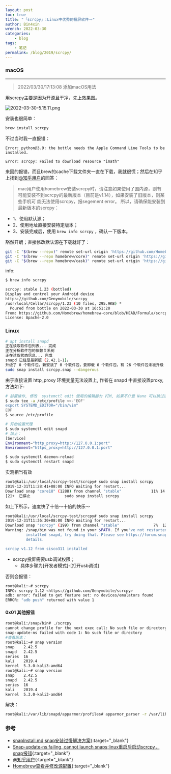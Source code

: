 ```yaml
---
layout: post
toc: true
title: "「scrcpy」:Linux中优秀的投屏软件～"
author: Bin4xin
wrench: 2022-03-30
categories:
    - blog
tags:
    - 笔记
permalink: /blog/2019/scrcpy/
---
```


### macOS

---
> 2022/03/30/17:13:08 添加macOS用法

用scrcpy主要是因为开源且干净，先上效果图。

![2022-03-30-5.15.11.png](https://image.yjs2635.xyz/images/2022/03/30/2022-03-30-5.15.11.png)

安装也很简单：

```bash
brew install scrcpy
```

不过当时我一直报错：

```console
Error: python@3.9: the bottle needs the Apple Command Line Tools to be installed.

Error: scrcpy: Failed to download resource "imath"
```
来回的报错，而且brew的cache下载文件夹一直在下载，我就很慌；然后在知乎上找到[@知乎用户](https://www.zhihu.com/question/38722634/answer/1351407129)的回答：

> mac用户使用homebrew安装scrcpy时，请注意如果使用了国内源，则有可能安装不到scrcpy的最新版本（目前是v1.14），如果安装了旧版本，则某些手机可
> 能无法使用scrcpy，报segement error。 所以，请确保能安装到最新版本的scrcpy：

- 1、使用默认源；
- 2、使用地址直接安装特定版本；
- 3、安装完成后，使用 `brew info scrcpy` ，确认一下版本。

豁然开朗；直接修改默认源在下载就好了：

```bash
git -C "$(brew --repo)" remote set-url origin 'https://github.com/Homebrew/brew.git'
git -C "$(brew --repo homebrew/core)" remote set-url origin 'https://github.com/Homebrew/homebrew-core.git'
git -C "$(brew --repo homebrew/cask)" remote set-url origin 'https://github.com/Homebrew/homebrew-cask.git'
```

info:
```bash
$ brew info scrcpy

scrcpy: stable 1.23 (bottled)
Display and control your Android device
https://github.com/Genymobile/scrcpy
/usr/local/Cellar/scrcpy/1.23 (10 files, 295.9KB) *
  Poured from bottle on 2022-03-30 at 16:51:20
From: https://github.com/Homebrew/homebrew-core/blob/HEAD/Formula/scrcpy.rb
License: Apache-2.0
```

### Linux

```bash
# apt install snapd
正在读取软件包列表... 完成
正在分析软件包的依赖关系树       
正在读取状态信息... 完成       
snapd 已经是最新版 (2.42.1-1)。
升级了 0 个软件包，新安装了 0 个软件包，要卸载 0 个软件包，有 26 个软件包未被升级
sudo snap install scrcpy.snap --dangerous
```

由于直接设置 http_proxy 环境变量无法设置上, 作者在 snapd 中直接设置proxy, 方法如下:
```bash
# 前置操作, 修改  systemctl edit 使用的编辑器为 VIM, 如果不介意 Nano 可以跳过这一步
$ sudo tee -a /etc/profile <<-'EOF' 
export SYSTEMD_EDITOR="/bin/vim"
EOF
$ source /etc/profile

# 开始设置代理
$ sudo systemctl edit snapd
# 加上：
[Service]
Environment="http_proxy=http://127.0.0.1:port"
Environment="https_proxy=http://127.0.0.1:port"
```
```bash
$ sudo systemctl daemon-reload
$ sudo systemctl restart snapd
```
实测相当有效
```bash
root@kali:/usr/local/scrcpy-test/scrcpy# sudo snap install scrcpy
2019-12-31T11:28:41+08:00 INFO Waiting for restart...
Download snap "core18" (1288) from channel "stable"             11% 14.7kB/s 57.7m^C^C^Z
[2]+  已停止               sudo snap install scrcpy
```
如上下所示，速度快了十倍～十倍的快乐～
```bash
root@kali:/usr/local/scrcpy-test/scrcpy# sudo snap install scrcpy
2019-12-31T11:36:30+08:00 INFO Waiting for restart...
Download snap "scrcpy" (199) from channel "stable"               7%  129kB/s 9m51s
Warning: /snap/bin was not found in your $PATH. If you've not restarted your session since you
         installed snapd, try doing that. Please see https://forum.snapcraft.io/t/9469 for more
         details.

scrcpy v1.12 from sisco311 installed
```

- scrcpy投屏需要usb调试权限； 
  - 具体步骤为[开发者模式]-[打开usb调试]

否则会报错：

```bash
root@kali:~# scrcpy
INFO: scrcpy 1.12 <https://github.com/Genymobile/scrcpy>
adb: error: failed to get feature set: no devices/emulators found
ERROR: "adb push" returned with value 1
```

#### 0x01 其他报错

```bash
root@kali:/snap/bin# ./scrcpy
cannot change profile for the next exec call: No such file or directory
snap-update-ns failed with code 1: No such file or directory
#查看版本：
root@kali:~# snap version
snap    2.42.5
snapd   2.42.5
series  16
kali    2019.4
kernel  5.3.0-kali3-amd64
root@kali:~# snap version
snap    2.42.5
snapd   2.42.5
series  16
kali    2019.4
kernel  5.3.0-kali3-amd64
```
解决：
```bash
root@kali:/var/lib/snapd/apparmor/profiles# apparmor_parser -r /var/lib/snapd/apparmor/profiles/
```

### 参考

- [snapInstall.md;snap安装过慢解决方案](https://kuricat.com/gist/snap-install-too-slow-zmbjy){:target="_blank"}
- [Snap-update-ns failing, cannot launch snaps;linux重启后启动scrcpy，snap报错](https://forum.snapcraft.io/t/snap-update-ns-failing-cannot-launch-snaps/11956){:target="_blank"}
- [@知乎用户](https://www.zhihu.com/question/38722634/answer/1351407129){:target="_blank"}
- [Homebrew查看并修改源配置](https://allanhao.com/2020/07/26/homebrew-source/){:target="_blank"}